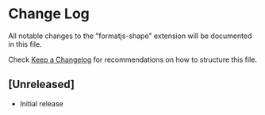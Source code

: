 # Change Log

All notable changes to the "formatjs-shape" extension will be documented in this file.

Check [Keep a Changelog](http://keepachangelog.com/) for recommendations on how to structure this file.

## [Unreleased]

- Initial release
